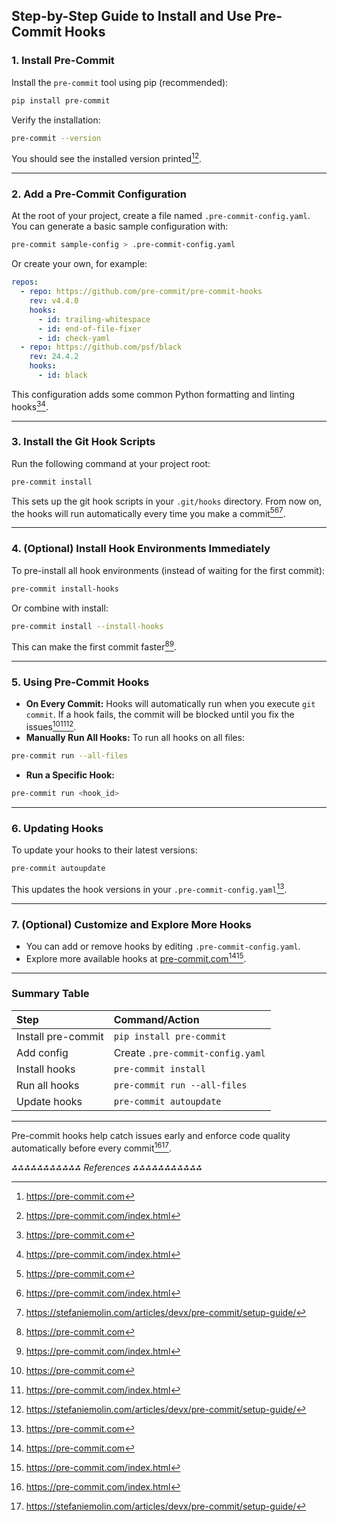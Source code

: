 ## Step-by-Step Guide to Install and Use Pre-Commit Hooks

### 1. Install Pre-Commit

Install the `pre-commit` tool using pip (recommended):

```bash
pip install pre-commit
```

Verify the installation:

```bash
pre-commit --version
```

You should see the installed version printed[^1][^2].

---

### 2. Add a Pre-Commit Configuration

At the root of your project, create a file named `.pre-commit-config.yaml`.
You can generate a basic sample configuration with:

```bash
pre-commit sample-config > .pre-commit-config.yaml
```

Or create your own, for example:

```yaml
repos:
  - repo: https://github.com/pre-commit/pre-commit-hooks
    rev: v4.4.0
    hooks:
      - id: trailing-whitespace
      - id: end-of-file-fixer
      - id: check-yaml
  - repo: https://github.com/psf/black
    rev: 24.4.2
    hooks:
      - id: black
```

This configuration adds some common Python formatting and linting hooks[^1][^2].

---

### 3. Install the Git Hook Scripts

Run the following command at your project root:

```bash
pre-commit install
```

This sets up the git hook scripts in your `.git/hooks` directory. From now on, the hooks will run automatically every time you make a commit[^1][^2][^4].

---

### 4. (Optional) Install Hook Environments Immediately

To pre-install all hook environments (instead of waiting for the first commit):

```bash
pre-commit install-hooks
```

Or combine with install:

```bash
pre-commit install --install-hooks
```

This can make the first commit faster[^1][^2].

---

### 5. Using Pre-Commit Hooks

- **On Every Commit:**
Hooks will automatically run when you execute `git commit`. If a hook fails, the commit will be blocked until you fix the issues[^1][^2][^4].
- **Manually Run All Hooks:**
To run all hooks on all files:

```bash
pre-commit run --all-files
```

- **Run a Specific Hook:**

```bash
pre-commit run <hook_id>
```


---

### 6. Updating Hooks

To update your hooks to their latest versions:

```bash
pre-commit autoupdate
```

This updates the hook versions in your `.pre-commit-config.yaml`[^1].

---

### 7. (Optional) Customize and Explore More Hooks

- You can add or remove hooks by editing `.pre-commit-config.yaml`.
- Explore more available hooks at [pre-commit.com](https://pre-commit.com)[^1][^2].

---

### Summary Table

| Step | Command/Action |
| :-- | :-- |
| Install pre-commit | `pip install pre-commit` |
| Add config | Create `.pre-commit-config.yaml` |
| Install hooks | `pre-commit install` |
| Run all hooks | `pre-commit run --all-files` |
| Update hooks | `pre-commit autoupdate` |


---

Pre-commit hooks help catch issues early and enforce code quality automatically before every commit[^2][^4].

*⁂⁂⁂⁂⁂⁂⁂⁂⁂⁂⁂ References ⁂⁂⁂⁂⁂⁂⁂⁂⁂⁂⁂*

[^1]: https://pre-commit.com

[^2]: https://pre-commit.com/index.html

[^3]: https://lorenzwalthert.github.io/precommit/

[^4]: https://stefaniemolin.com/articles/devx/pre-commit/setup-guide/

[^5]: https://verdantfox.com/blog/how-to-use-git-pre-commit-hooks-the-hard-way-and-the-easy-way

[^6]: https://equinor.github.io/appsec/guidelines/FAQ/pre-commit-faq/

[^7]: https://github.com/pre-commit/pre-commit.github.io/issues/255

[^8]: https://dev.to/vaiolabs_io/amazing-pre-commit-and-how-to-use-it-5enb

[^9]: https://www.youtube.com/watch?v=fNtPWNsmuew

[^10]: https://www.linkedin.com/pulse/mastering-code-quality-step-by-step-guide-setting

[^11]: https://madewithml.com/courses/mlops/pre-commit/

[^12]: http://tezos.gitlab.io/developer/pre_commit_hook.html

[^13]: https://mokacoding.com/blog/pre-commit-hooks/

[^14]: https://git-scm.com/book/ms/v2/Customizing-Git-Git-Hooks

[^15]: https://fig.io/manual/pre-commit/run

